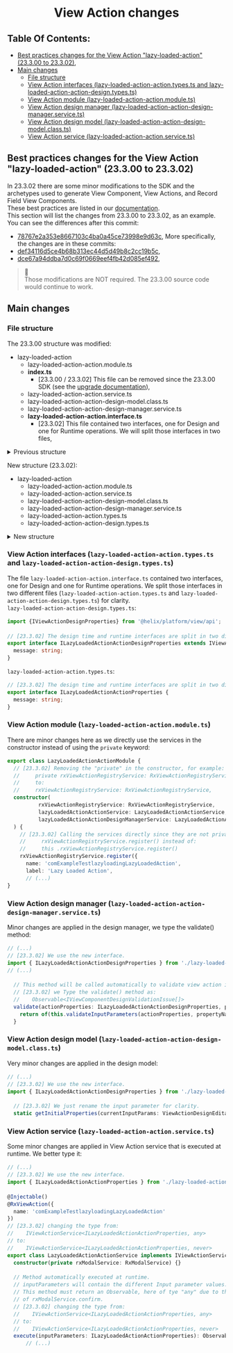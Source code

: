 <h1 style="text-align:center">View Action changes</h1>


## Table Of Contents:
* [Best practices changes for the View Action "lazy-loaded-action" (23.3.00 to 23.3.02)](#bp-23302),
* [Main changes](#main-changes)
  * [File structure](#file-structure)
  * [View Action interfaces (lazy-loaded-action-action.types.ts and lazy-loaded-action-action-design.types.ts)](#view-action-interfaces)
  * [View Action module (lazy-loaded-action-action.module.ts)](#view-action-module)
  * [View Action design manager (lazy-loaded-action-action-design-manager.service.ts)](#view-action-design-manager)
  * [View Action design model (lazy-loaded-action-action-design-model.class.ts)](#view-action-design-model)
  * [View Action service (lazy-loaded-action-action.service.ts)](#view-action-service)


<a name="bp-23302"></a>
## Best practices changes for the View Action "lazy-loaded-action" (23.3.00 to 23.3.02)  
In 23.3.02 there are some minor modifications to the SDK and the archetypes used to generate View Component, View Actions, and Record Field View Components.  
These best practices are listed in our [documentation](https://docs.bmc.com/docs/innovationsuite/233/introduction-to-view-components-and-view-actions-1342726343.html?src=search).  
This section will list the changes from 23.3.00 to 23.3.02, as an example.  
You can see the differences after this commit:
* [78767e2a353e8667103c4ba0a45ce73998e9d63c](https://github.com/bmcsoftware/innovation-studio-developer/commit/78767e2a353e8667103c4ba0a45ce73998e9d63c),
More specifically, the changes are in these commits:
* [def34116d5ce4b68b313ec44d5d49b8c2cc19b5c](https://github.com/bmcsoftware/innovation-studio-developer/commit/def34116d5ce4b68b313ec44d5d49b8c2cc19b5c),
* [dce67a94ddba7d0c69f0669eef4fb42d085ef492](https://github.com/bmcsoftware/innovation-studio-developer/commit/dce67a94ddba7d0c69f0669eef4fb42d085ef492),


> :memo:  
> Those modifications are NOT required. The 23.3.00 source code would continue to work.


<a name="main-changes"></a>
## Main changes  

<a name="file-structure"></a>
### File structure  
The 23.3.00 structure was modified:
* lazy-loaded-action
  * lazy-loaded-action-action.module.ts
  * **index.ts** 
    * [23.3.00 / 23.3.02] This file can be removed since the 23.3.00 SDK (see the [upgrade documentation](https://docs.bmc.com/docs/innovationsuite/233/upgrading-to-the-latest-bmc-helix-innovation-studio-sdk-1247609631.html?src=search)),
  * lazy-loaded-action-action.service.ts
  * lazy-loaded-action-action-design-model.class.ts
  * lazy-loaded-action-action-design-manager.service.ts
  * **lazy-loaded-action-action.interface.ts**
    * [23.3.02] This file contained two interfaces, one for Design and one for Runtime operations. We will split those interfaces in two files,
<details> 
<summary>Previous structure</summary>  

![Previous structure](./_pictures/va-old-structure.png)
</details>

New structure (23.3.02):
* lazy-loaded-action
  * lazy-loaded-action-action.module.ts
  * lazy-loaded-action-action.service.ts
  * lazy-loaded-action-action-design-model.class.ts
  * lazy-loaded-action-action-design-manager.service.ts
  * lazy-loaded-action-action.types.ts
  * lazy-loaded-action-action-design.types.ts
<details> 
<summary>New structure</summary>  

![New structure](./_pictures/va-new-structure.png)
</details>


<a name="view-action-interfaces"></a>
### View Action interfaces (`lazy-loaded-action-action.types.ts` and `lazy-loaded-action-action-design.types.ts`)  
The file `lazy-loaded-action-action.interface.ts` contained two interfaces, one for Design and one for Runtime operations. We split those interfaces in two different files (`lazy-loaded-action-action.types.ts` and `lazy-loaded-action-action-design.types.ts`) for clarity.  
`lazy-loaded-action-action-design.types.ts`:  
```ts
import {IViewActionDesignProperties} from '@helix/platform/view/api';

// [23.3.02] The design time and runtime interfaces are split in two different files.
export interface ILazyLoadedActionActionDesignProperties extends IViewActionDesignProperties {
  message: string;
}
```
  
`lazy-loaded-action-action.types.ts`:  
```ts
// [23.3.02] The design time and runtime interfaces are split in two different files.
export interface ILazyLoadedActionActionProperties {
  message: string;
}
```


<a name="view-action-module"></a>
### View Action module (`lazy-loaded-action-action.module.ts`)  
There are minor changes here as we directly use the services in the constructor instead of using the `private` keyword:    
```ts
export class LazyLoadedActionActionModule {
  // [23.3.02] Removing the "private" in the constructor, for example:
  //     private rxViewActionRegistryService: RxViewActionRegistryService,
  //     to:
  //     rxViewActionRegistryService: RxViewActionRegistryService,
  constructor(
          rxViewActionRegistryService: RxViewActionRegistryService,
          lazyLoadedActionActionService: LazyLoadedActionActionService,
          lazyLoadedActionActionDesignManagerService: LazyLoadedActionActionDesignManagerService
  ) {
    // [23.3.02] Calling the services directly since they are not private anymore, for example using:
    //     rxViewActionRegistryService.register() instead of:
    //     this .rxViewActionRegistryService.register()
    rxViewActionRegistryService.register({
      name: 'comExampleTestlazyloadingLazyLoadedAction',
      label: 'Lazy Loaded Action',
      // (...)
}
```

<a name="view-action-design-manager"></a>
### View Action design manager (`lazy-loaded-action-action-design-manager.service.ts`)
Minor changes are applied in the design manager, we type the validate() method:    
```ts
// (...)
// [23.3.02] We use the new interface.
import { ILazyLoadedActionActionDesignProperties } from './lazy-loaded-action-action-design.types';
// (...)

  // This method will be called automatically to validate view action input parameters.
  // [23.3.02] we Type the validate() method as:
  //    Observable<IViewComponentDesignValidationIssue[]>
  validate(actionProperties: ILazyLoadedActionActionDesignProperties, propertyName: string): Observable<IViewComponentDesignValidationIssue[]> {
    return of(this.validateInputParameters(actionProperties, propertyName));
  }
```

<a name="view-action-design-model"></a>
### View Action design model (`lazy-loaded-action-action-design-model.class.ts`)
Very minor changes are applied in the design model:  
```ts
// (...)
// [23.3.02] We use the new interface.
import { ILazyLoadedActionActionDesignProperties } from './lazy-loaded-action-action-design.types';

  // [23.3.02] We just rename the input parameter for clarity.
  static getInitialProperties(currentInputParams: ViewActionDesignEditableProperties<ILazyLoadedActionActionDesignProperties>) {
```


<a name="view-action-service"></a>
### View Action service (`lazy-loaded-action-action.service.ts`)
Some minor changes are applied in View Action service that is executed at runtime. We better type it:
```ts
// (...)
// [23.3.02] We use the new interface.
import { ILazyLoadedActionActionProperties } from './lazy-loaded-action-action.types';

@Injectable()
@RxViewAction({
  name: 'comExampleTestlazyloadingLazyLoadedAction'
})
// [23.3.02] changing the type from:
//    IViewActionService<ILazyLoadedActionActionProperties, any>
// to:
//    IViewActionService<ILazyLoadedActionActionProperties, never>
export class LazyLoadedActionActionService implements IViewActionService<ILazyLoadedActionActionProperties, never> {
  constructor(private rxModalService: RxModalService) {}

  // Method automatically executed at runtime.
  // inputParameters will contain the different Input parameter values.
  // This method must return an Observable, here of tye "any" due to the use
  // of rxModalService.confirm.
  // [23.3.02] changing the type from:
  //    IViewActionService<ILazyLoadedActionActionProperties, any>
  // to:
  //    IViewActionService<ILazyLoadedActionActionProperties, never>
  execute(inputParameters: ILazyLoadedActionActionProperties): Observable<never> {
      // (...)
```
